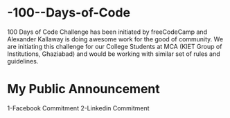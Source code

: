 # -100--Days-of-Code
100 Days of Code Challenge has been initiated by freeCodeCamp and Alexander Kallaway is doing awesome work for the good of community. We are initiating this challenge for our College Students at MCA (KIET Group of Institutions, Ghaziabad) and would be working with similar set of rules and guidelines.

# My Public Announcement
1-Facebook Commitment
2-Linkedin Commitment

